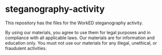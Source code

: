 # steganography-activity
This repository has the files for the WorkED steganography activity. 

By using our materials, you agree to use them for legal purposes and in compliance with all applicable laws. Our materials are for information and education only. You must not use our materials for any illegal, unethical, or fraudulent activities.

